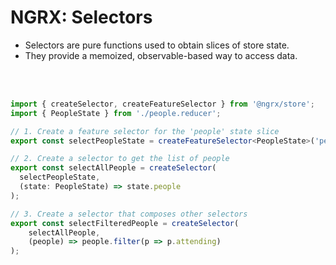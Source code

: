 <!-- .slide: class="with-code inconsolata" -->
# NGRX: Selectors

- Selectors are pure functions used to obtain slices of store state.
- They provide a memoized, observable-based way to access data.

<br/><br/>

```typescript
import { createSelector, createFeatureSelector } from '@ngrx/store';
import { PeopleState } from './people.reducer';

// 1. Create a feature selector for the 'people' state slice
export const selectPeopleState = createFeatureSelector<PeopleState>('people');

// 2. Create a selector to get the list of people
export const selectAllPeople = createSelector(
  selectPeopleState,
  (state: PeopleState) => state.people
);

// 3. Create a selector that composes other selectors
export const selectFilteredPeople = createSelector(
    selectAllPeople,
    (people) => people.filter(p => p.attending)
);
```
<!-- .element: class="big-code" -->
